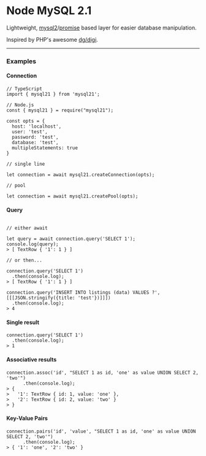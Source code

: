 # Node MySQL 2.1

Lightweight, [mysql2][1]/[promise][2] based layer for easier database manipulation.

Inspired by PHP's awesome [dg/digi][3]. 

[1]: https://www.npmjs.com/package/mysql2
[2]: https://www.npmjs.com/package/mysql2#using-promise-wrapper
[3]: https://github.com/dg/dibi

------

### Examples

#### Connection

```
// TypeScript
import { mysql21 } from 'mysql21';

// Node.js
const { mysql21 } = require("mysql21");

const opts = {
  host: 'localhost',
  user: 'test',
  password: 'test',
  database: 'test',
  multipleStatements: true
}

// single line

let connection = await mysql21.createConnection(opts);

// pool

let connection = await mysql21.createPool(opts);
```

#### Query

```

// either await

let query = await connection.query('SELECT 1');
console.log(query);
> [ TextRow { '1': 1 } ]

// or then...

connection.query('SELECT 1')
  .then(console.log);
> [ TextRow { '1': 1 } ]

connection.query('INSERT INTO listings (data) VALUES ?', [[[JSON.stringify({title: 'test'})]]])
  .then(console.log);
> 4
```

#### Single result

```
connection.query('SELECT 1')
  .then(console.log);
> 1
```

#### Associative results

```
connection.assoc('id', "SELECT 1 as id, 'one' as value UNION SELECT 2, 'two'")
      .then(console.log);
> {
>   '1': TextRow { id: 1, value: 'one' },
>   '2': TextRow { id: 2, value: 'two' }
> }
```

#### Key-Value Pairs

```
connection.pairs('id', 'value', "SELECT 1 as id, 'one' as value UNION SELECT 2, 'two'")
      .then(console.log);
> { '1': 'one', '2': 'two' }
```

